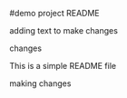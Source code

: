 #demo project README

adding text to make changes

changes

This is a simple README file

making changes